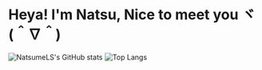 # Heya! I'm Natsu, Nice to meet you ヾ(＾∇＾)
![NatsumeLS's GitHub stats](https://github-readme-stats.vercel.app/api?username=NatsumeLS&line_height=24&count_private=true&show_icons=true&theme=radical)
![Top Langs](https://github-readme-stats.vercel.app/api/top-langs/?username=NatsumeLS&count_private=true&langs_count=8&theme=radical)
